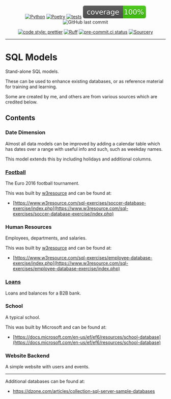 <div align="center">

[![Python](https://img.shields.io/badge/Python-3.9+-blue.svg)](https://www.python.org/downloads/release/python-390/)
[![Poetry](https://img.shields.io/endpoint?url=https://python-poetry.org/badge/v0.json)](https://python-poetry.org/)
[![tests](https://github.com/Bilbottom/sql-models/actions/workflows/tests.yaml/badge.svg)](https://github.com/Bilbottom/sql-models/actions/workflows/tests.yaml)
[![coverage](coverage.svg)](https://github.com/dbrgn/coverage-badge)
![GitHub last commit](https://img.shields.io/github/last-commit/Bilbottom/sql-models)

[![code style: prettier](https://img.shields.io/badge/code_style-prettier-ff69b4.svg?style=flat-square)](https://github.com/prettier/prettier)
[![Ruff](https://img.shields.io/endpoint?url=https://raw.githubusercontent.com/astral-sh/ruff/main/assets/badge/v2.json)](https://github.com/astral-sh/ruff)
[![pre-commit.ci status](https://results.pre-commit.ci/badge/github/Bilbottom/sql-models/main.svg)](https://results.pre-commit.ci/latest/github/Bilbottom/sql-models/main)
[![Sourcery](https://img.shields.io/badge/Sourcery-enabled-brightgreen)](https://sourcery.ai)

</div>

---

# SQL Models

Stand-alone SQL models.

These can be used to enhance existing databases, or as reference material for training and learning.

Some are created by me, and others are from various sources which are credited below.

## Contents

### Date Dimension

Almost all data models can be improved by adding a calendar table which has dates over a range with useful info and such, such as weekday names.

This model extends this by including holidays and additional columns.

### [Football](sql_models/football/README.md)

The Euro 2016 football tournament.

This was built by [w3resource](https://www.w3resource.com/) and can be found at:

- [https://www.w3resource.com/sql-exercises/soccer-database-exercise/index.php](https://www.w3resource.com/sql-exercises/soccer-database-exercise/index.php)

### Human Resources

Employees, departments, and salaries.

This was built by [w3resource](https://www.w3resource.com/) and can be found at:

- [https://www.w3resource.com/sql-exercises/employee-database-exercise/index.php](https://www.w3resource.com/sql-exercises/employee-database-exercise/index.php)

### [Loans](sql_models/loans/README.md)

Loans and balances for a B2B bank.

### School

A typical school.

This was built by Microsoft and can be found at:

- [https://docs.microsoft.com/en-us/ef/ef6/resources/school-database](https://docs.microsoft.com/en-us/ef/ef6/resources/school-database)

### Website Backend

A simple website with users and events.

---

Additional databases can be found at:

- https://dzone.com/articles/collection-sql-server-sample-databases
